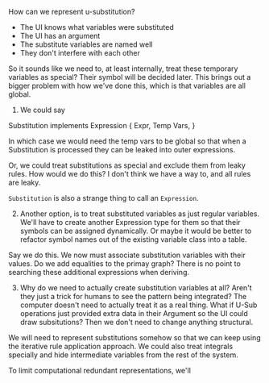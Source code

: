 How can we represent u-substitution?

-   The UI knows what variables were substituted
-   The UI has an argument
-   The substitute variables are named well
-   They don't interfere with each other

So it sounds like we need to, at least internally, treat these temporary
variables as special? Their symbol will be decided later. This brings out a
bigger problem with how we've done this, which is that variables are all global.

1. We could say

Substitution implements Expression { Expr, Temp Vars, }

In which case we would need the temp vars to be global so that when a
Substitution is processed they can be leaked into outer expressions.

Or, we could treat substitutions as special and exclude them from leaky rules.
How would we do this? I don't think we have a way to, and all rules are leaky.

`Substitution` is also a strange thing to call an `Expression`.

2. Another option, is to treat substituted variables as just regular variables.
   We'll have to create another Expression type for them so that their symbols
   can be assigned dynamically. Or maybe it would be better to refactor symbol
   names out of the existing variable class into a table.

Say we do this. We now must associate substitution variables with their values.
Do we add equalities to the primay graph? There is no point to searching these
additional expressions when deriving.

3. Why do we need to actually create substitution variables at all? Aren't they
   just a trick for humans to see the pattern being integrated? The computer
   doesn't need to actually treat it as a real thing. What if U-Sub operations
   just provided extra data in their Argument so the UI could draw subsitutions?
   Then we don't need to change anything structural.

We will need to represent substitutions somehow so that we can keep using the 
iterative rule application approach. We could also treat integrals specially
and hide intermediate variables from the rest of the system.

To limit computational redundant representations, we'll
